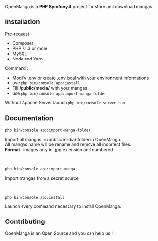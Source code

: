 <p align="center"
    <img src="openmanga.jpg" style="height:100px"><a style="vertical-align:center">
</p>

OpenManga is a **PHP Symfony 4** project for store and download mangas.

Installation
------------

Pre-request : 
- Composer
- PHP 7.1.3 or more
- MySQL 
- Node and Yarn

Command : 
* Modify .env or create .env.local with your environment informations
* use ``php bin/console app:install``
* Fill **/public/media/** with your mangas
* use ``php bin/console app:import-manga-folder``

Without Apache Server launch ``php bin/console server:run``

Documentation
-------------

``php bin/console app:import-manga-folder``

Import all mangas in /public/media/ folder in OpenManga.  
All mangas name will be rename and remove all incorrect files.  
**Format** : images only in .jpg extension and numbered.

<br>

``php bin/console app:import-manga``

Import mangas from a secret source

<br>

``php bin/console app:install``

Launch every command necessary to install OpenManga.

Contributing
------------

OpenManga is an Open Source and you can help us !  